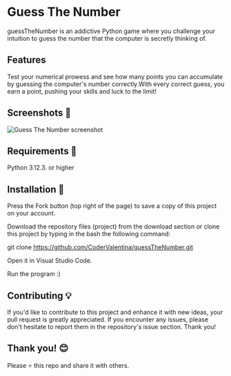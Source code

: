 # Guess The Number
guessTheNumber is an addictive Python game where you challenge your intuition to guess the number that the computer is secretly thinking of.

## Features
Test your numerical prowess and see how many points you can accumulate by guessing the computer's number correctly.With
every correct guess, you earn a point, pushing your skills and luck to the limit!

## Screenshots 📸
![Guess The Number screenshot](screenshots/guessTheNumberScreenshot.png)
## Requirements 🔧
Python 3.12.3. or higher

## Installation 🔌
Press the Fork button (top right of the page) to save a copy of this project on your account.

Download the repository files (project) from the download section or clone this project by typing in the bash the following command:

git clone https://github.com/CoderValentina/guessTheNumber.git

Open it in Visual Studio Code.

Run the program :)

## Contributing 💡
If you'd like to contribute to this project and enhance it with new ideas, your pull request is greatly appreciated. If you encounter any issues, please don't hesitate to report them in the repository's issue section. Thank you!

## Thank you! 😊
Please ⭐️ this repo and share it with others.
